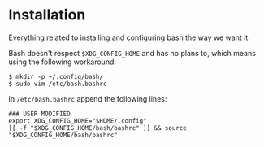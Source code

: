 # Installation

Everything related to installing and configuring bash the way we want it.

Bash doesn't respect `$XDG_CONFIG_HOME` and has no plans to, which means using the following workaround:

```
$ mkdir -p ~/.config/bash/
$ sudo vim /etc/bash.bashrc
```

In `/etc/bash.bashrc` append the following lines:

```
### USER MODIFIED
export XDG_CONFIG_HOME="$HOME/.config"
[[ -f "$XDG_CONFIG_HOME/bash/bashrc" ]] && source "$XDG_CONFIG_HOME/bash/bashrc"
```
